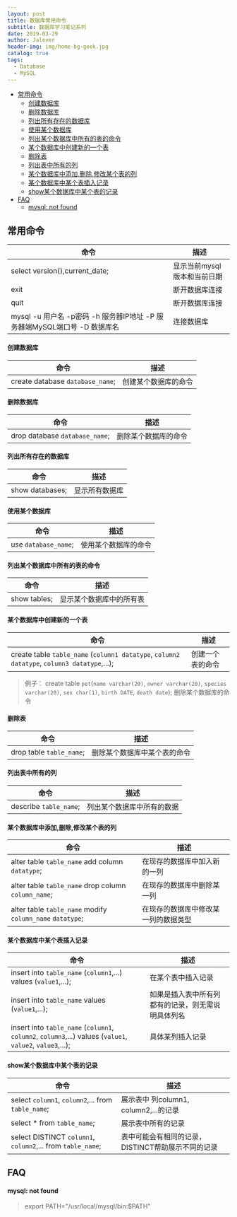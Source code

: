 ```yaml
---
layout: post
title: 数据库常用命令
subtitle: 数据库学习笔记系列
date: 2019-03-29
author: Jalever
header-img: img/home-bg-geek.jpg
catalog: true
tags:
  - Database
  - MySQL
---
```

- [常用命令](#%E5%B8%B8%E7%94%A8%E5%91%BD%E4%BB%A4)
    - [创建数据库](#%E5%88%9B%E5%BB%BA%E6%95%B0%E6%8D%AE%E5%BA%93)
    - [删除数据库](#%E5%88%A0%E9%99%A4%E6%95%B0%E6%8D%AE%E5%BA%93)
    - [列出所有存在的数据库](#%E5%88%97%E5%87%BA%E6%89%80%E6%9C%89%E5%AD%98%E5%9C%A8%E7%9A%84%E6%95%B0%E6%8D%AE%E5%BA%93)
    - [使用某个数据库](#%E4%BD%BF%E7%94%A8%E6%9F%90%E4%B8%AA%E6%95%B0%E6%8D%AE%E5%BA%93)
    - [列出某个数据库中所有的表的命令](#%E5%88%97%E5%87%BA%E6%9F%90%E4%B8%AA%E6%95%B0%E6%8D%AE%E5%BA%93%E4%B8%AD%E6%89%80%E6%9C%89%E7%9A%84%E8%A1%A8%E7%9A%84%E5%91%BD%E4%BB%A4)
    - [某个数据库中创建新的一个表](#%E6%9F%90%E4%B8%AA%E6%95%B0%E6%8D%AE%E5%BA%93%E4%B8%AD%E5%88%9B%E5%BB%BA%E6%96%B0%E7%9A%84%E4%B8%80%E4%B8%AA%E8%A1%A8)
    - [删除表](#%E5%88%A0%E9%99%A4%E8%A1%A8)
    - [列出表中所有的列](#%E5%88%97%E5%87%BA%E8%A1%A8%E4%B8%AD%E6%89%80%E6%9C%89%E7%9A%84%E5%88%97)
    - [某个数据库中添加,删除,修改某个表的列](#%E6%9F%90%E4%B8%AA%E6%95%B0%E6%8D%AE%E5%BA%93%E4%B8%AD%E6%B7%BB%E5%8A%A0%E5%88%A0%E9%99%A4%E4%BF%AE%E6%94%B9%E6%9F%90%E4%B8%AA%E8%A1%A8%E7%9A%84%E5%88%97)
    - [某个数据库中某个表插入记录](#%E6%9F%90%E4%B8%AA%E6%95%B0%E6%8D%AE%E5%BA%93%E4%B8%AD%E6%9F%90%E4%B8%AA%E8%A1%A8%E6%8F%92%E5%85%A5%E8%AE%B0%E5%BD%95)
    - [show某个数据库中某个表的记录](#show%E6%9F%90%E4%B8%AA%E6%95%B0%E6%8D%AE%E5%BA%93%E4%B8%AD%E6%9F%90%E4%B8%AA%E8%A1%A8%E7%9A%84%E8%AE%B0%E5%BD%95)
- [FAQ](#faq)
    - [mysql: not found](#mysql-not-found)

## 常用命令

| 命令                                                                      | 描述                        |
| ------------------------------------------------------------------------- | --------------------------- |
| select version(),current_date;                                            | 显示当前mysql版本和当前日期 |
| exit                                                                      | 断开数据库连接              |
| quit                                                                      | 断开数据库连接              |
| mysql -u 用户名 -p密码 -h 服务器IP地址 -P 服务器端MySQL端口号 -D 数据库名 | 连接数据库                  |

#### 创建数据库

| 命令                           | 描述                 |
| ------------------------------ | -------------------- |
| create database `database_name`; | 创建某个数据库的命令 |

#### 删除数据库

| 命令                         | 描述                 |
| ---------------------------- | -------------------- |
| drop database `database_name`; | 删除某个数据库的命令 |

#### 列出所有存在的数据库

| 命令            | 描述           |
| --------------- | -------------- |
| show databases; | 显示所有数据库 |

#### 使用某个数据库

| 命令                 | 描述                 |
| -------------------- | -------------------- |
| use `database_name`; | 使用某个数据库的命令 |

#### 列出某个数据库中所有的表的命令

| 命令         | 描述                     |
| ------------ | ------------------------ |
| show tables; | 显示某个数据库中的所有表 |

#### 某个数据库中创建新的一个表

| 命令                                                                                  | 描述             |
| ------------------------------------------------------------------------------------- | ---------------- |
| create table `table_name` (`column1 datatype`, `column2 datatype`, `column3 datatype`,...); | 创建一个表的命令 |
> 例子： create table `pet`(`name varchar(20)`, `owner varchar(20)`, `species varchar(20)`, `sex char(1)`, `birth DATE`, `death date`); 
> 删除某个数据库的命令

#### 删除表

| 命令                     | 描述                         |
| ------------------------ | ---------------------------- |
| drop table `table_name`; | 删除某个数据库中某个表的命令 |

#### 列出表中所有的列

| 命令                   | 描述                       |
| ---------------------- | -------------------------- |
| describe `table_name`; | 列出某个数据库中所有的数据 |

#### 某个数据库中添加,删除,修改某个表的列

| 命令                                                          | 描述                                 |
| ------------------------------------------------------------- | ------------------------------------ |
| alter table `table_name` add column `datatype`;                 | 在现存的数据库中加入新的一列         |
| alter table `table_name` drop column `column_name`;           | 在现存的数据库中删除某一列           |
| alter table `table_name` modify `column_name` `datatype`; | 在现存的数据库中修改某一列的数据类型 |

#### 某个数据库中某个表插入记录

| 命令                                                                                          | 描述                                               |
| --------------------------------------------------------------------------------------------- | -------------------------------------------------- |
| insert into `table_name` (`column1`,...) values (`value1`,...);                                   | 在某个表中插入记录                                 |
| insert into `table_name` values (`value1`,...);                                                 | 如果是插入表中所有列都有的记录，则无需说明具体列名 |
| insert into `table_name` (`column1`, `column2`, `column3`,...) values (`value1`, `value2`, `value3`,...); | 具体某列插入记录                                   |


#### show某个数据库中某个表的记录

| 命令                                                        | 描述                                               |
| ----------------------------------------------------------- | -------------------------------------------------- |
| select `column1`, `column2`,... from `table_name`;          | 展示表中 列column1, column2,...的记录              |
| select * from `table_name`;                                 | 展示表中所有的记录                                 |
| select DISTINCT `column1`, `column2`,... from `table_name`; | 表中可能会有相同的记录，DISTINCT帮助展示不同的记录 |




## FAQ
#### mysql: not found
> export PATH="/usr/local/mysql/bin:$PATH"


